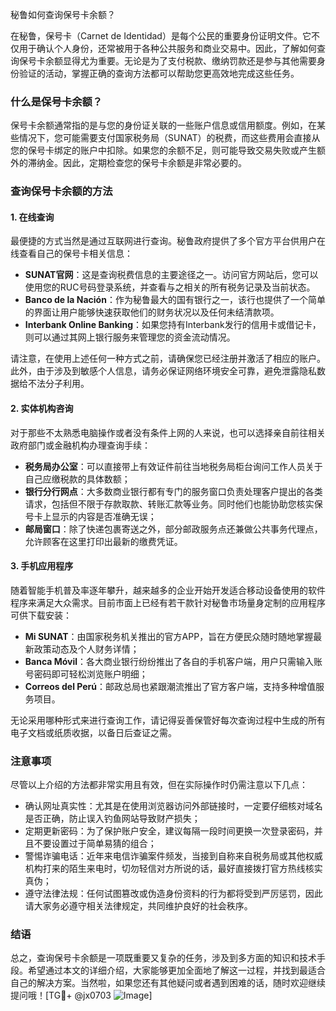 秘鲁如何查询保号卡余额？

在秘鲁，保号卡（Carnet de Identidad）是每个公民的重要身份证明文件。它不仅用于确认个人身份，还常被用于各种公共服务和商业交易中。因此，了解如何查询保号卡余额显得尤为重要。无论是为了支付税款、缴纳罚款还是参与其他需要身份验证的活动，掌握正确的查询方法都可以帮助您更高效地完成这些任务。

### 什么是保号卡余额？

保号卡余额通常指的是与您的身份证关联的一些账户信息或信用额度。例如，在某些情况下，您可能需要支付国家税务局（SUNAT）的税费，而这些费用会直接从您的保号卡绑定的账户中扣除。如果您的余额不足，则可能导致交易失败或产生额外的滞纳金。因此，定期检查您的保号卡余额是非常必要的。

### 查询保号卡余额的方法

#### 1. 在线查询

最便捷的方式当然是通过互联网进行查询。秘鲁政府提供了多个官方平台供用户在线查看自己的保号卡相关信息：

- **SUNAT官网**：这是查询税费信息的主要途径之一。访问官方网站后，您可以使用您的RUC号码登录系统，并查看与之相关的所有税务记录及当前状态。
- **Banco de la Nación**：作为秘鲁最大的国有银行之一，该行也提供了一个简单的界面让用户能够快速获取他们的财务状况以及任何未结清款项。
- **Interbank Online Banking**：如果您持有Interbank发行的信用卡或借记卡，则可以通过其网上银行服务来管理您的资金流动情况。

请注意，在使用上述任何一种方式之前，请确保您已经注册并激活了相应的账户。此外，由于涉及到敏感个人信息，请务必保证网络环境安全可靠，避免泄露隐私数据给不法分子利用。

#### 2. 实体机构咨询

对于那些不太熟悉电脑操作或者没有条件上网的人来说，也可以选择亲自前往相关政府部门或金融机构办理查询手续：

- **税务局办公室**：可以直接带上有效证件前往当地税务局柜台询问工作人员关于自己应缴税款的具体数额；
- **银行分行网点**：大多数商业银行都有专门的服务窗口负责处理客户提出的各类请求，包括但不限于存款取款、转账汇款等业务。同时他们也能协助您核实保号卡上显示的内容是否准确无误；
- **邮局窗口**：除了快递包裹寄送之外，部分邮政服务点还兼做公共事务代理点，允许顾客在这里打印出最新的缴费凭证。

#### 3. 手机应用程序

随着智能手机普及率逐年攀升，越来越多的企业开始开发适合移动设备使用的软件程序来满足大众需求。目前市面上已经有若干款针对秘鲁市场量身定制的应用程序可供下载安装：

- **Mi SUNAT**：由国家税务机关推出的官方APP，旨在方便民众随时随地掌握最新政策动态及个人财务详情；
- **Banca Móvil**：各大商业银行纷纷推出了各自的手机客户端，用户只需输入账号密码即可轻松浏览账户明细；
- **Correos del Perú**：邮政总局也紧跟潮流推出了官方客户端，支持多种增值服务项目。

无论采用哪种形式来进行查询工作，请记得妥善保管好每次查询过程中生成的所有电子文档或纸质收据，以备日后查证之需。

### 注意事项

尽管以上介绍的方法都非常实用且有效，但在实际操作时仍需注意以下几点：

- 确认网址真实性：尤其是在使用浏览器访问外部链接时，一定要仔细核对域名是否正确，防止误入钓鱼网站导致财产损失；
- 定期更新密码：为了保护账户安全，建议每隔一段时间更换一次登录密码，并且不要设置过于简单易猜的组合；
- 警惕诈骗电话：近年来电信诈骗案件频发，当接到自称来自税务局或其他权威机构打来的陌生来电时，切勿轻信对方所说的话，最好直接拨打官方热线核实真伪；
- 遵守法律法规：任何试图篡改或伪造身份资料的行为都将受到严厉惩罚，因此请大家务必遵守相关法律规定，共同维护良好的社会秩序。

### 结语

总之，查询保号卡余额是一项既重要又复杂的任务，涉及到多方面的知识和技术手段。希望通过本文的详细介绍，大家能够更加全面地了解这一过程，并找到最适合自己的解决方案。当然啦，如果您还有其他疑问或者遇到困难的话，随时欢迎继续提问哦！[TG💪+ @jx0703 ![Image](https://github.com/user-attachments/assets/dbca1d08-cadb-493c-b0ec-ad6f7a83f270)]